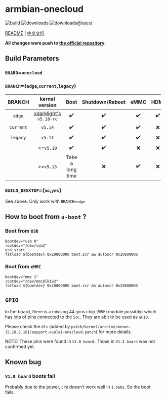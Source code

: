 # armbian-onecloud
[![build](https://img.shields.io/github/workflow/status/hzyitc/armbian-onecloud/CI)](https://github.com/hzyitc/armbian-onecloud/actions) [![downloads](https://img.shields.io/github/downloads/hzyitc/armbian-onecloud/total)](https://github.com/hzyitc/armbian-onecloud/releases) [![downloads@latest](https://img.shields.io/github/downloads/hzyitc/armbian-onecloud/latest/total)](https://github.com/hzyitc/armbian-onecloud/releases/latest)

[README](README.md) | [中文文档](README_zh.md)

**All changes were push to [the official repository](https://github.com/armbian/build).**

## Build Parameters

### `BOARD`=`onecloud`

### `BRANCH`={`edge`,`current`,`legacy`}

| BRANCH    | kernel version                                                 | Boot             | Shutdown/Reboot | eMMC | HDMI | VPU |
| :-:       | :-:                                                            | :-:              | :-:             | :-:  | :-:  | :-: |
| `edge`    | [xdarklight's](https://github.com/xdarklight/linux) `v5.18-rc` | ✔️               | ✔️             | ✔️   | ✔️  | ✔️ |
| `current` | `v5.14`                                                        | ✔️               | ✔️             | ✔️   | ❌  | ❌ |
| `legacy`  | `v5.11`                                                        | ✔️               | ✔️             | ✔️   | ❌  | ❌ |
|           | <=`v5.10`                                                      | ✔️               | ✔️             | ❌   | ❌  | ❌ |
|           | >=`v5.15`                                                      | Take a long time | ❌             | ✔️   | ❌   | ❌ |

### `BUILD_DESKTOP`={`no`,`yes`}
See above. Only work with `BRANCH=edge`

## How to boot from `u-boot` ?

### Boot from `USB`

```
bootdev="usb 0"
rootdev="/dev/sda2"
usb start
fatload ${bootdev} 0x20800000 boot.scr && autoscr 0x20800000
```

### Boot from `eMMC`

```
bootdev="mmc 1"
rootdev="/dev/mmcblk1p2"
fatload ${bootdev} 0x20800000 boot.scr && autoscr 0x20800000
```

## `GPIO`

In the board, there is a missing 44-pins chip (WiFi module possibly) which has lots of pins connected to the `SoC`. They are ablt to be used as `GPIO`.

Please check the `dts` (added by `patch/kernel/archive/meson-{5.10,5.18}/support-xunlei-onecloud.patch`) for more details.

NOTE: These pins were found in `V1.0 board`. Those in `V1.3 board` was not confirmed yet.

## Known bug

### `V1.0 board` boots fail

Probably due to the power, `CPU` doesn't work well in `1.5GHz`. So the boot fails.
